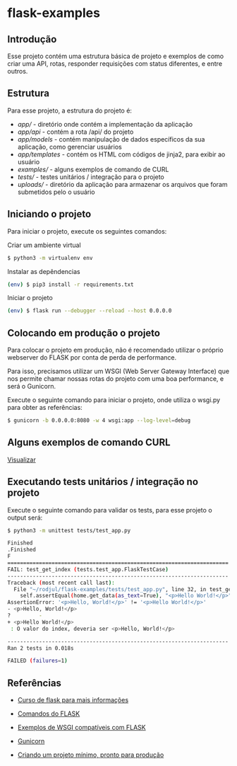 # flask-examples
## Introdução

Esse projeto contém uma estrutura básica de projeto e exemplos de como criar uma API, rotas, responder requisições com status diferentes, e entre outros.

## Estrutura

Para esse projeto, a estrutura do projeto é:
- *app/* - diretório onde contém a implementação da aplicação
- *app/api* - contém a rota /api/ do projeto
- *app/models* - contém manipulação de dados específicos da sua aplicação, como gerenciar usuários
- *app/templates* - contém os HTML com códigos de jinja2, para exibir ao usuário
- *examples/* - alguns exemplos de comando de CURL 
- *tests/* - testes unitários / integração para o projeto
- *uploads/* - diretório da aplicação para armazenar os arquivos que foram submetidos pelo o usuário

## Iniciando o projeto

Para iniciar o projeto, execute os seguintes comandos:

Criar um ambiente virtual
```bash
$ python3 -m virtualenv env
```

Instalar as depêndencias
```bash
(env) $ pip3 install -r requirements.txt
```

Iniciar o projeto
```bash
(env) $ flask run --debugger --reload --host 0.0.0.0
```


## Colocando em produção o projeto

Para colocar o projeto em produção, não é recomendado utilizar o próprio webserver do FLASK por conta de perda de performance.

Para isso, precisamos utilizar um WSGI (Web Server Gateway Interface) que nos permite chamar nossas rotas do projeto com uma boa performance, e será o Gunicorn.

Execute o seguinte comando para iniciar o projeto, onde utiliza o wsgi.py para obter as referências:
```bash
$ gunicorn -b 0.0.0.0:8080 -w 4 wsgi:app --log-level=debug
```

## Alguns exemplos de comando CURL

[Visualizar](./examples/curl_commands.md)


## Executando tests unitários / integração no projeto

Execute o seguinte comando para validar os tests, para esse projeto o output será:
```bash
$ python3 -m unittest tests/test_app.py

Finished
.Finished
F
======================================================================
FAIL: test_get_index (tests.test_app.FlaskTestCase)
----------------------------------------------------------------------
Traceback (most recent call last):
  File "~/rodjul/flask-examples/tests/test_app.py", line 32, in test_get_index
    self.assertEqual(home.get_data(as_text=True), "<p>Hello World!</p>", "O valor do index, deveria ser <p>Hello, World!</p>")
AssertionError: '<p>Hello, World!</p>' != '<p>Hello World!</p>'
- <p>Hello, World!</p>
?         -
+ <p>Hello World!</p>
 : O valor do index, deveria ser <p>Hello, World!</p>

----------------------------------------------------------------------
Ran 2 tests in 0.018s

FAILED (failures=1)
```

## Referências

- [Curso de flask para mais informações](https://www.youtube.com/watch?v=r40pC9kyoj0)
- [Comandos do FLASK](https://flask.palletsprojects.com/en/2.0.x/cli/)
- [Exemplos de WSGI compatíveis com FLASK](https://flask.palletsprojects.com/en/2.0.x/eploying/)
- [Gunicorn](https://flask.palletsprojects.com/en/2.0.x/deploying/wsgi-standalone/)

- [Criando um projeto mínimo, pronto para produção](https://mark.douthwaite.io/getting-production-ready-a-minimal-flask-app/)